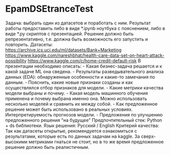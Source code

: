 # EpamDSEtranceTest
Задача: выбрать один из датасетов и поработать с ним. Результат работы предоставить либо в виде *.ipynb ноутбука с пояснением, либо в виде *.py скриптов с презентацией. Решение должно быть репрезентативно, т.е. должна быть возможность его запустить и повторить.     Датасеты:  https://archive.ics.uci.edu/ml/datasets/Bank+Marketing  https://www.kaggle.com/nareshbhat/health-care-data-set-on-heart-attack-possibility  https://www.kaggle.com/c/home-credit-default-risk     В презентации необходимо описать:                  - Какая бизнес-задача решается и к какой задаче ML она сведена.                  - Результаты разведывательного анализа данных (EDA): обнаруженные особенности и какие-то замечания по данным.                  - Пояснить, какие новые признаки созданы и как осуществлялся отбор признаков для модели.                  - Какие метрики качества модели выбраны и почему.                  - Какая модель машинного обучения применена и почему выбрана именно она. Можно использовать несколько моделей и сравнить их между собой.                  - Как предложенное решение может быть использовано в реальных условиях. Интерпретируемость прогнозов модели.                  - Предложения по улучшению предложенного решения "на будущее"     Предпочтительный стек: Python + ds библиотеки.  Язык решения: Русский / English  Критерий качества: Так как датасеты открытые, рекомендуется ознакомиться с результатами, которые есть по данных задачам на kaggle. За сверх-высокими метриками гнаться не стоит, но в то же время предложенное решение должно быть реалистичным.
